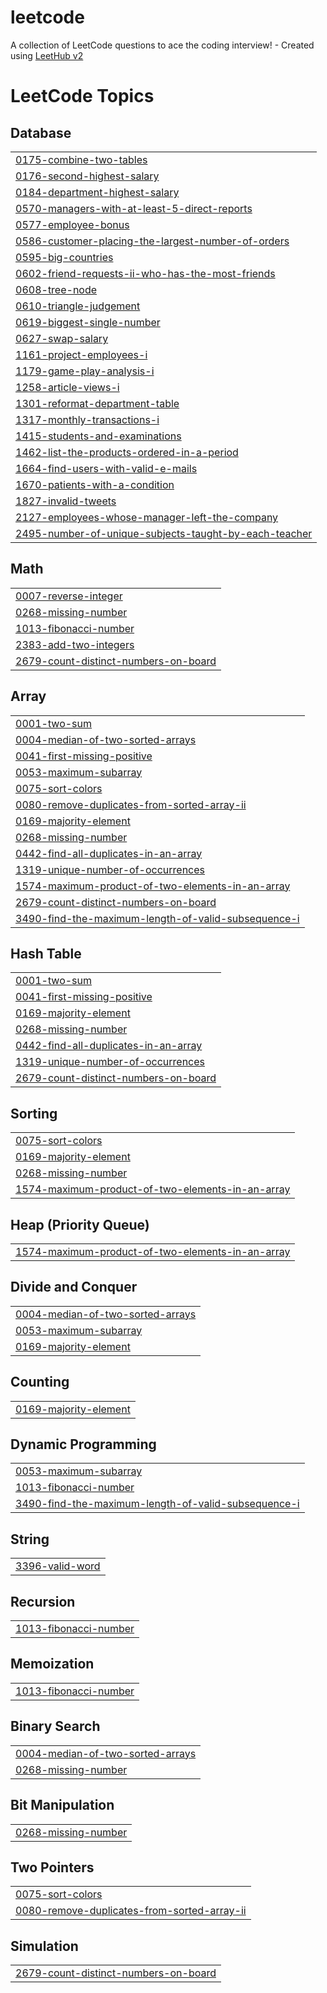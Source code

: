 # leetcode
A collection of LeetCode questions to ace the coding interview! - Created using [LeetHub v2](https://github.com/arunbhardwaj/LeetHub-2.0)

<!---LeetCode Topics Start-->
# LeetCode Topics
## Database
|  |
| ------- |
| [0175-combine-two-tables](https://github.com/Aman31srivastava/leetcode/tree/master/0175-combine-two-tables) |
| [0176-second-highest-salary](https://github.com/Aman31srivastava/leetcode/tree/master/0176-second-highest-salary) |
| [0184-department-highest-salary](https://github.com/Aman31srivastava/leetcode/tree/master/0184-department-highest-salary) |
| [0570-managers-with-at-least-5-direct-reports](https://github.com/Aman31srivastava/leetcode/tree/master/0570-managers-with-at-least-5-direct-reports) |
| [0577-employee-bonus](https://github.com/Aman31srivastava/leetcode/tree/master/0577-employee-bonus) |
| [0586-customer-placing-the-largest-number-of-orders](https://github.com/Aman31srivastava/leetcode/tree/master/0586-customer-placing-the-largest-number-of-orders) |
| [0595-big-countries](https://github.com/Aman31srivastava/leetcode/tree/master/0595-big-countries) |
| [0602-friend-requests-ii-who-has-the-most-friends](https://github.com/Aman31srivastava/leetcode/tree/master/0602-friend-requests-ii-who-has-the-most-friends) |
| [0608-tree-node](https://github.com/Aman31srivastava/leetcode/tree/master/0608-tree-node) |
| [0610-triangle-judgement](https://github.com/Aman31srivastava/leetcode/tree/master/0610-triangle-judgement) |
| [0619-biggest-single-number](https://github.com/Aman31srivastava/leetcode/tree/master/0619-biggest-single-number) |
| [0627-swap-salary](https://github.com/Aman31srivastava/leetcode/tree/master/0627-swap-salary) |
| [1161-project-employees-i](https://github.com/Aman31srivastava/leetcode/tree/master/1161-project-employees-i) |
| [1179-game-play-analysis-i](https://github.com/Aman31srivastava/leetcode/tree/master/1179-game-play-analysis-i) |
| [1258-article-views-i](https://github.com/Aman31srivastava/leetcode/tree/master/1258-article-views-i) |
| [1301-reformat-department-table](https://github.com/Aman31srivastava/leetcode/tree/master/1301-reformat-department-table) |
| [1317-monthly-transactions-i](https://github.com/Aman31srivastava/leetcode/tree/master/1317-monthly-transactions-i) |
| [1415-students-and-examinations](https://github.com/Aman31srivastava/leetcode/tree/master/1415-students-and-examinations) |
| [1462-list-the-products-ordered-in-a-period](https://github.com/Aman31srivastava/leetcode/tree/master/1462-list-the-products-ordered-in-a-period) |
| [1664-find-users-with-valid-e-mails](https://github.com/Aman31srivastava/leetcode/tree/master/1664-find-users-with-valid-e-mails) |
| [1670-patients-with-a-condition](https://github.com/Aman31srivastava/leetcode/tree/master/1670-patients-with-a-condition) |
| [1827-invalid-tweets](https://github.com/Aman31srivastava/leetcode/tree/master/1827-invalid-tweets) |
| [2127-employees-whose-manager-left-the-company](https://github.com/Aman31srivastava/leetcode/tree/master/2127-employees-whose-manager-left-the-company) |
| [2495-number-of-unique-subjects-taught-by-each-teacher](https://github.com/Aman31srivastava/leetcode/tree/master/2495-number-of-unique-subjects-taught-by-each-teacher) |
## Math
|  |
| ------- |
| [0007-reverse-integer](https://github.com/Aman31srivastava/leetcode/tree/master/0007-reverse-integer) |
| [0268-missing-number](https://github.com/Aman31srivastava/leetcode/tree/master/0268-missing-number) |
| [1013-fibonacci-number](https://github.com/Aman31srivastava/leetcode/tree/master/1013-fibonacci-number) |
| [2383-add-two-integers](https://github.com/Aman31srivastava/leetcode/tree/master/2383-add-two-integers) |
| [2679-count-distinct-numbers-on-board](https://github.com/Aman31srivastava/leetcode/tree/master/2679-count-distinct-numbers-on-board) |
## Array
|  |
| ------- |
| [0001-two-sum](https://github.com/Aman31srivastava/leetcode/tree/master/0001-two-sum) |
| [0004-median-of-two-sorted-arrays](https://github.com/Aman31srivastava/leetcode/tree/master/0004-median-of-two-sorted-arrays) |
| [0041-first-missing-positive](https://github.com/Aman31srivastava/leetcode/tree/master/0041-first-missing-positive) |
| [0053-maximum-subarray](https://github.com/Aman31srivastava/leetcode/tree/master/0053-maximum-subarray) |
| [0075-sort-colors](https://github.com/Aman31srivastava/leetcode/tree/master/0075-sort-colors) |
| [0080-remove-duplicates-from-sorted-array-ii](https://github.com/Aman31srivastava/leetcode/tree/master/0080-remove-duplicates-from-sorted-array-ii) |
| [0169-majority-element](https://github.com/Aman31srivastava/leetcode/tree/master/0169-majority-element) |
| [0268-missing-number](https://github.com/Aman31srivastava/leetcode/tree/master/0268-missing-number) |
| [0442-find-all-duplicates-in-an-array](https://github.com/Aman31srivastava/leetcode/tree/master/0442-find-all-duplicates-in-an-array) |
| [1319-unique-number-of-occurrences](https://github.com/Aman31srivastava/leetcode/tree/master/1319-unique-number-of-occurrences) |
| [1574-maximum-product-of-two-elements-in-an-array](https://github.com/Aman31srivastava/leetcode/tree/master/1574-maximum-product-of-two-elements-in-an-array) |
| [2679-count-distinct-numbers-on-board](https://github.com/Aman31srivastava/leetcode/tree/master/2679-count-distinct-numbers-on-board) |
| [3490-find-the-maximum-length-of-valid-subsequence-i](https://github.com/Aman31srivastava/leetcode/tree/master/3490-find-the-maximum-length-of-valid-subsequence-i) |
## Hash Table
|  |
| ------- |
| [0001-two-sum](https://github.com/Aman31srivastava/leetcode/tree/master/0001-two-sum) |
| [0041-first-missing-positive](https://github.com/Aman31srivastava/leetcode/tree/master/0041-first-missing-positive) |
| [0169-majority-element](https://github.com/Aman31srivastava/leetcode/tree/master/0169-majority-element) |
| [0268-missing-number](https://github.com/Aman31srivastava/leetcode/tree/master/0268-missing-number) |
| [0442-find-all-duplicates-in-an-array](https://github.com/Aman31srivastava/leetcode/tree/master/0442-find-all-duplicates-in-an-array) |
| [1319-unique-number-of-occurrences](https://github.com/Aman31srivastava/leetcode/tree/master/1319-unique-number-of-occurrences) |
| [2679-count-distinct-numbers-on-board](https://github.com/Aman31srivastava/leetcode/tree/master/2679-count-distinct-numbers-on-board) |
## Sorting
|  |
| ------- |
| [0075-sort-colors](https://github.com/Aman31srivastava/leetcode/tree/master/0075-sort-colors) |
| [0169-majority-element](https://github.com/Aman31srivastava/leetcode/tree/master/0169-majority-element) |
| [0268-missing-number](https://github.com/Aman31srivastava/leetcode/tree/master/0268-missing-number) |
| [1574-maximum-product-of-two-elements-in-an-array](https://github.com/Aman31srivastava/leetcode/tree/master/1574-maximum-product-of-two-elements-in-an-array) |
## Heap (Priority Queue)
|  |
| ------- |
| [1574-maximum-product-of-two-elements-in-an-array](https://github.com/Aman31srivastava/leetcode/tree/master/1574-maximum-product-of-two-elements-in-an-array) |
## Divide and Conquer
|  |
| ------- |
| [0004-median-of-two-sorted-arrays](https://github.com/Aman31srivastava/leetcode/tree/master/0004-median-of-two-sorted-arrays) |
| [0053-maximum-subarray](https://github.com/Aman31srivastava/leetcode/tree/master/0053-maximum-subarray) |
| [0169-majority-element](https://github.com/Aman31srivastava/leetcode/tree/master/0169-majority-element) |
## Counting
|  |
| ------- |
| [0169-majority-element](https://github.com/Aman31srivastava/leetcode/tree/master/0169-majority-element) |
## Dynamic Programming
|  |
| ------- |
| [0053-maximum-subarray](https://github.com/Aman31srivastava/leetcode/tree/master/0053-maximum-subarray) |
| [1013-fibonacci-number](https://github.com/Aman31srivastava/leetcode/tree/master/1013-fibonacci-number) |
| [3490-find-the-maximum-length-of-valid-subsequence-i](https://github.com/Aman31srivastava/leetcode/tree/master/3490-find-the-maximum-length-of-valid-subsequence-i) |
## String
|  |
| ------- |
| [3396-valid-word](https://github.com/Aman31srivastava/leetcode/tree/master/3396-valid-word) |
## Recursion
|  |
| ------- |
| [1013-fibonacci-number](https://github.com/Aman31srivastava/leetcode/tree/master/1013-fibonacci-number) |
## Memoization
|  |
| ------- |
| [1013-fibonacci-number](https://github.com/Aman31srivastava/leetcode/tree/master/1013-fibonacci-number) |
## Binary Search
|  |
| ------- |
| [0004-median-of-two-sorted-arrays](https://github.com/Aman31srivastava/leetcode/tree/master/0004-median-of-two-sorted-arrays) |
| [0268-missing-number](https://github.com/Aman31srivastava/leetcode/tree/master/0268-missing-number) |
## Bit Manipulation
|  |
| ------- |
| [0268-missing-number](https://github.com/Aman31srivastava/leetcode/tree/master/0268-missing-number) |
## Two Pointers
|  |
| ------- |
| [0075-sort-colors](https://github.com/Aman31srivastava/leetcode/tree/master/0075-sort-colors) |
| [0080-remove-duplicates-from-sorted-array-ii](https://github.com/Aman31srivastava/leetcode/tree/master/0080-remove-duplicates-from-sorted-array-ii) |
## Simulation
|  |
| ------- |
| [2679-count-distinct-numbers-on-board](https://github.com/Aman31srivastava/leetcode/tree/master/2679-count-distinct-numbers-on-board) |
<!---LeetCode Topics End-->